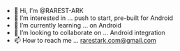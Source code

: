- 👋 Hi, I’m @RAREST-ARK
- 👀 I’m interested in ... push to start, pre-built for Android 
- 🌱 I’m currently learning ... on Android 
- 💞️ I’m looking to collaborate on ... Android integration 
- 📫 How to reach me ... rarestark.com@gmail.com 

<!---
RAREST-ARK/RAREST-ARK is a ✨ special ✨ repository because its `README.md` (this file) appears on your GitHub profile.
You can click the Preview link to take a look at your changes.
--->
